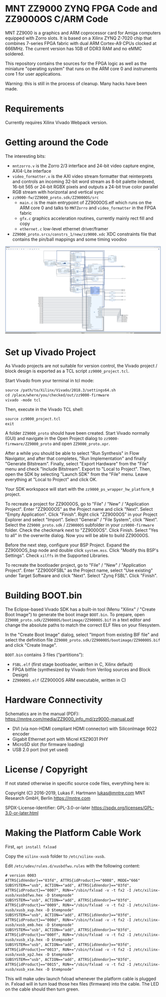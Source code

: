 # MNT ZZ9000 ZYNQ FPGA Code and ZZ9000OS C/ARM Code

MNT ZZ9000 is a graphics and ARM coprocessor card for Amiga computers equipped with Zorro slots. It is based on a Xilinx ZYNQ Z-7020 chip that combines 7-series FPGA fabric with dual ARM Cortex-A9 CPUs clocked at 666MHz. The current version has 1GB of DDR3 RAM and no eMMC soldered.

This repository contains the sources for the FPGA logic as well as the miniature "operating system" that runs on the ARM core 0 and instruments core 1 for user applications.

Warning: this is still in the process of cleanup. Many hacks have been made.

# Requirements

Currently requires Xilinx Vivado Webpack version.

# Getting around the Code

The interesting bits:

- `mntzorro.v` is the Zorro 2/3 interface and 24-bit video capture engine, AXI4-Lite interface
- `video_formatter.v` is the AXI video stream formatter that reinterprets and controls an incoming 32-bit word stream as 8-bit palette indexed, 16-bit 565 or 24-bit RGBX pixels and outputs a 24-bit true color parallel RGB stream with horizontal and vertical sync
- `zz9000-fw/ZZ9000_proto.sdk/ZZ9000OS/src`
  - `main.c` is the main entrypoint of ZZ9000OS.elf which runs on the ARM core 0 and talks to `MNTZorro` and `video_formatter` in the FPGA fabric
  - `gfx.c` graphics acceleration routines, currently mainly rect fill and copy
  - `ethernet.c` low-level ethernet driver/framer
- `ZZ9000_proto.srcs/constrs_1/new/zz9000.xdc` XDC constraints file that contains the pin/ball mappings and some timing voodoo

![ZZ9000 Block Design](gfx/zz9000-bd.png?raw=true "ZZ9000 Block Design")

# Set up Vivado Project

As Vivado projects are not suitable for version control, the Vivado project / block design is exported as a TCL script `zz9000_project.tcl`.

Start Vivado from your terminal in tcl mode:

```
source /path/to/Xilinx/Vivado/2018.3/settings64.sh
cd /place/where/you/checked/out/zz9000-firmware
vivado -mode tcl
```

Then, execute in the Vivado TCL shell:

```
source zz9000_project.tcl
exit
```

A folder `ZZ9000_proto` should have been created. Start Vivado normally (GUI) and navigate in the Open Project dialog to `zz9000-firmware/ZZ9000_proto` and open `ZZ9000_proto.xpr`. 

After a while you should be able to select "Run Synthesis" in Flow Navigator, and after that completes, "Run Implementation" and finally "Generate Bitstream". Finally, select "Export Hardware" from the "File" menu and check "Include Bitstream". Export to "Local to Project". Then, open the SDK by selecting "Launch SDK" from the "File" menu. Leave everything at "Local to Project" and click OK.

Your SDK workspace will start with the `zz9000_ps_wrapper_hw_platform_0` project.

To recreate a project for ZZ9000OS, go to "File" / "New" / "Application Project". Enter "ZZ9000OS" as the Project name and click "Next". Select "Empty Application". Click "Finish". Right click "ZZ9000OS" in your Project Explorer and select "Import". Select "General" / "File System", click "Next". Select the `ZZ9000_proto.sdk` / `ZZ9000OS` subfolder in your `zz9000-firmware` folder. Check the checkmark next to "ZZ9000OS". Click Finish. Select "Yes to all" in the overwrite dialog. Now you will be able to build ZZ9000OS.

Before the next step, configure your BSP Project. Expand the ZZ9000OS_bsp node and double click `system.mss`. Click "Modify this BSP's Settings". Check `xilffs` in the Supported Libraries.

To recreate the bootloader project, go to "File" / "New" / "Application Project". Enter "ZZ9000FSBL" as the Project name, select "Use existing" under Target Software and click "Next". Select "Zynq FSBL". Click "Finish".

# Building BOOT.bin

The Eclipse-based Vivado SDK has a built-in tool (Menu "Xilinx" / "Create Boot Image") to generate the boot image `BOOT.bin`. To prepare, open `ZZ9000_proto.sdk/ZZ9000OS/bootimage/ZZ9000OS.bif` in a text editor and change the absolute paths to match the correct ELF files on your filesystem.

In the "Create Boot Image" dialog, select "Import from existing BIF file" and select the definition file `ZZ9000_proto.sdk/ZZ9000OS/bootimage/ZZ9000OS.bif` and click "Create Image".

`BOOT.bin` contains 3 files (“partitions”):

- `FSBL.elf` (first stage bootloader, written in C, Xilinx default)
- FPGA bitfile (synthesized by Vivado from Verilog sources and Block Design)
- `ZZ9000OS.elf` (ZZ9000OS ARM executable, written in C)

# Hardware Connectivity

Schematics are in the manual (PDF): https://mntre.com/media/ZZ9000_info_md/zz9000-manual.pdf

- DVI (via non-HDMI compliant HDMI connector) with SiliconImage 9022 encoder
- Gigabit Ethernet port with Micrel KSZ9031 PHY
- MicroSD slot (for firmware loading)
- USB 2.0 port (not yet used)

# License / Copyright

If not stated otherwise in specific source code files, everything here is:

Copyright (C) 2016-2019, Lukas F. Hartmann <lukas@mntre.com>
MNT Research GmbH, Berlin
https://mntre.com

SPDX-License-Identifier: GPL-3.0-or-later
https://spdx.org/licenses/GPL-3.0-or-later.html

# Making the Platform Cable Work

First, `apt install fxload`

Copy the `xilinx-xusb` folder to `/etc/xilinx-xusb`.

Edit `/etc/udev/rules.d/xusbdfwu.rules` with the following content:

```
# version 0003
ATTRS{idVendor}=="03fd", ATTRS{idProduct}=="0008", MODE="666"
SUBSYSTEM=="usb", ACTION=="add", ATTRS{idVendor}=="03fd", ATTRS{idProduct}=="0007", RUN+="/sbin/fxload -v -t fx2 -I /etc/xilinx-xusb/xusbdfwu.hex -D $tempnode"
SUBSYSTEM=="usb", ACTION=="add", ATTRS{idVendor}=="03fd", ATTRS{idProduct}=="0009", RUN+="/sbin/fxload -v -t fx2 -I /etc/xilinx-xusb/xusb_xup.hex -D $tempnode"
SUBSYSTEM=="usb", ACTION=="add", ATTRS{idVendor}=="03fd", ATTRS{idProduct}=="000d", RUN+="/sbin/fxload -v -t fx2 -I /etc/xilinx-xusb/xusb_emb.hex -D $tempnode"
SUBSYSTEM=="usb", ACTION=="add", ATTRS{idVendor}=="03fd", ATTRS{idProduct}=="000f", RUN+="/sbin/fxload -v -t fx2 -I /etc/xilinx-xusb/xusb_xlp.hex -D $tempnode"
SUBSYSTEM=="usb", ACTION=="add", ATTRS{idVendor}=="03fd", ATTRS{idProduct}=="0013", RUN+="/sbin/fxload -v -t fx2 -I /etc/xilinx-xusb/xusb_xp2.hex -D $tempnode"
SUBSYSTEM=="usb", ACTION=="add", ATTRS{idVendor}=="03fd", ATTRS{idProduct}=="0015", RUN+="/sbin/fxload -v -t fx2 -I /etc/xilinx-xusb/xusb_xse.hex -D $tempnode"
```

This will make udev launch fxload whenever the platform cable is plugged in. Fxload will in turn load those hex files (firmware) into the cable. The LED on the cable should then turn green.

